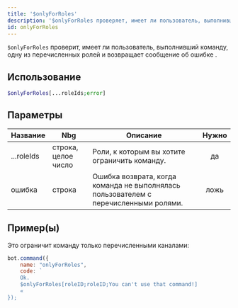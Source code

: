```yaml
---
title: '$onlyForRoles'
description: '$onlyForRoles проверяет, имеет ли пользователь, выполнивший команду, одну из перечисленных ролей и возвращает сообщение об ошибке, если нет.'
id: onlyForRoles
---
```


`$onlyForRoles` проверит, имеет ли пользователь, выполнивший команду, одну из перечисленных ролей и возвращает сообщение об ошибке .

## Использование

```php
$onlyForRoles[...roleIds;error]
```

## Параметры

| Название   | Nbg                 | Описание                                                                             | Нужно |
| ---------- | ------------------- | ------------------------------------------------------------------------------------ |:-----:|
| ...roleIds | строка, целое число | Роли, к которым вы хотите ограничить команду.                                        |  да   |
| ошибка     | строка              | Ошибка возврата, когда команда не выполнялась пользователем с перечисленными ролями. | ложь  |

## Пример(ы)

Это ограничит команду только перечисленными каналами:

```javascript
bot.command({
    name: "onlyForRoles",
    code: `
    Ok.
    $onlyForRoles[roleID;roleID;You can't use that command!]
    «
});
```